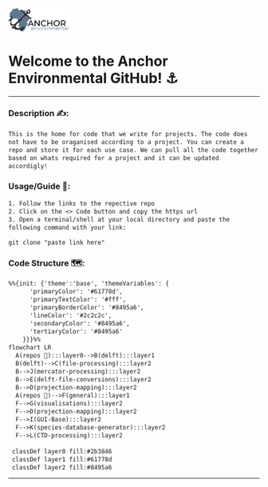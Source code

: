 <head>
  <a href="https://anchorenvironmental.co.za/">
    <img width="25%" src="./Anchorlogo.svg" alt="Anchor Logo">
  </a>
  <link
  href="https://cdnjs.cloudflare.com/ajax/libs/font-awesome/6.5.1/css/all.min.css"
  rel="stylesheet"
/>
</head>

<body>
  <p>
  <h1>
    <b>
    Welcome to the Anchor Environmental GitHub! ⚓
    </b>
  </h1>
</p> 
</body>

---

### Description ✍️:
    This is the home for code that we write for projects. The code does
    not have to be oraganised according to a project. You can create a
    repo and store it for each use case. We can pull all the code together
    based on whats required for a project and it can be updated accordigly!

### Usage/Guide 🦮:
    1. Follow the links to the repective repo
    2. Click on the <> Code button and copy the https url
    3. Open a terminal/shell at your local directory and paste the following command with your link:

```Shell
git clone "paste link here"
```

### Code Structure 🗺️:
```mermaid
%%{init: {'theme':'base', 'themeVariables': {
      'primaryColor': '#61778d',
      'primaryTextColor': '#fff',
      'primaryBorderColor': '#8495a6',
      'lineColor': '#2c2c2c',
      'secondaryColor': '#8495a6',
      'tertiaryColor': '#8495a6'
    }}}%%
flowchart LR
  A(repos 📃):::layer0-->B(delft):::layer1
  B(delft)-->C(file-processing):::layer2
  B-->J(mercator-processing):::layer2
  B-->E(delft-file-conversions):::layer2
  B-->D(projection-mapping):::layer2
  A(repos 📃)-->F(general):::layer1
  F-->G(visualisations):::layer2
  F-->D(projection-mapping):::layer2
  F-->I(GUI-Base):::layer2
  F-->K(species-database-generator):::layer2
  F-->L(CTD-processing):::layer2

 classDef layer0 fill:#2b3846
 classDef layer1 fill:#61778d
 classDef layer2 fill:#8495a6
```
  ---


